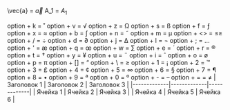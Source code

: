\vec{a} = $\vec{a}$
A_1 = $A_1$ 

option + k = ˚
option + v = √
option + z = Ω
option + s = ß
option + f = ƒ
option + x = ≈
option + b = ∫
option + n = ˜
option + m = µ
option + <> = ≤≥
option + / = ÷
option + d = ∂
option + j = ∆
option + l = ¬
option + ; = …
option + ' = æ
option + q = œ
option + w = ∑
option + e = ´
option + r = ®
option + t = †
option + y = ¥
option + u = ¨
option + i = ˆ
option + o = ø
option + p = π
option + [] = “
option + \ = ≥
option + 1 = ¡
option + 2 = ™
option + 3 = £
option + 4 = ¢
option + 5 = ∞
option + 6 = §
option + 7 = ¶
option + 8 = •
option + 9 = ª
option + 0 = º
option + - = –
option + = = ≠
| Заголовок 1 | Заголовок 2 | Заголовок 3 |
|-------------|-------------|-------------|
| Ячейка 1    | Ячейка 2    | Ячейка 3    |
| Ячейка 4    | Ячейка 5    | Ячейка 6    |